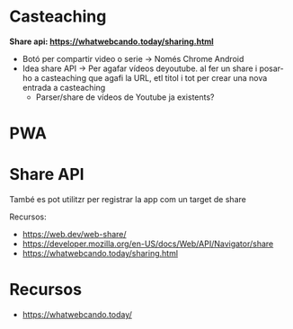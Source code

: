 # Casteaching

**Share api: https://whatwebcando.today/sharing.html**
- Botó per compartir video o serie -> Només Chrome Android
- Idea share API -> Per agafar vídeos deyoutube. al fer un share i posar-ho a casteaching que agafi la URL, etl titol i tot per crear una nova entrada a casteaching
  - Parser/share de vídeos de Youtube ja existents?

# PWA

# Share API

També es pot utilitzr per registrar la app com un target de share

Recursos:
- https://web.dev/web-share/
- https://developer.mozilla.org/en-US/docs/Web/API/Navigator/share
- https://whatwebcando.today/sharing.html

# Recursos 
- https://whatwebcando.today/
